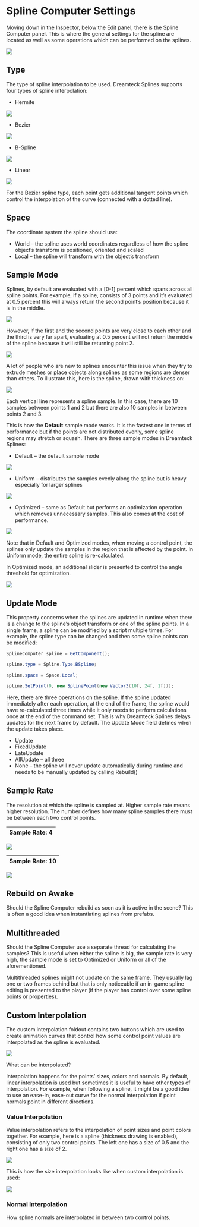 ﻿# Spline Computer Settings
Moving down in the Inspector, below the Edit panel, there is the Spline Computer panel. This is where the general settings for the spline are located as well as some operations which can be performed on the splines. 

![](./_images/041.png)

## Type
The type of spline interpolation to be used. Dreamteck Splines supports four types of spline interpolation:

- Hermite

![](./_images/042.png)

- Bezier

![](./_images/043.png)

- B-Spline

![](./_images/044.png)

- Linear

![](./_images/045.png)

For the Bezier spline type, each point gets additional tangent points which control the interpolation of the curve (connected with a dotted line).
## Space
The coordinate system the spline should use:

- World – the spline uses world coordinates regardless of how the spline object’s transform is positioned, oriented and scaled
- Local – the spline will transform with the object’s transform


## Sample Mode

Splines, by default are evaluated with a [0-1] percent which spans across all spline points. For example, if a spline, consists of 3 points and it’s evaluated at 0.5 percent this will always return the second point’s position because it is in the middle. 

![](./_images/046.png)

However, if the first and the second points are very close to each other and the third is very far apart, evaluating at 0.5 percent will not return the middle of the spline because it will still be returning point 2.

![](./_images/047.png)

A lot of people who are new to splines encounter this issue when they try to extrude meshes or place objects along splines as some regions are denser than others. To illustrate this, here is the spline, drawn with thickness on:

![](./_images/048.png)

Each vertical line represents a spline sample. In this case, there are 10 samples between points 1 and 2 but there are also 10 samples in between points 2 and 3.

This is how the **Default** sample mode works. It is the fastest one in terms of performance but if the points are not distributed evenly, some spline regions may stretch or squash. There are three sample modes in Dreamteck Splines:

- Default – the default sample mode

![](./_images/049.png)

- Uniform – distributes the samples evenly along the spline but is heavy especially for larger splines

![](./_images/050.png)

- Optimized – same as Default but performs an optimization operation which removes unnecessary samples. This also comes at the cost of performance.

![](./_images/051.png)

Note that in Default and Optimized modes, when moving a control point, the splines only update the samples in the region that is affected by the point. In Uniform mode, the entire spline is re-calculated.

In Optimized mode, an additional slider is presented to control the angle threshold for optimization.

![](./_images/052.png)

## Update Mode
This property concerns when the splines are updated in runtime when there is a change to the spline’s object transform or one of the spline points. In a single frame, a spline can be modified by a script multiple times. For example, the spline type can be changed and then some spline points can be modified:

```csharp
SplineComputer spline = GetComponent();

spline.type = Spline.Type.BSpline;

spline.space = Space.Local;

spline.SetPoint(0, new SplinePoint(new Vector3(10f, 24f, 1f)));
```

Here, there are three operations on the spline. If the spline updated immediately after each operation, at the end of the frame, the spline would have re-calculated three times while it only needs to perform calculations once at the end of the command set. This is why Dreamteck Splines delays updates for the next frame by default. The Update Mode field defines when the update takes place.

- Update
- FixedUpdate
- LateUpdate
- AllUpdate – all three
- None – the spline will never update automatically during runtime and needs to be manually updated by calling Rebuild()

## Sample Rate
The resolution at which the spline is sampled at. Higher sample rate means higher resolution. The number defines how many spline samples there must be between each two control points.

|**Sample Rate: 4**|
| :-: |

![](./_images/053.png)

|**Sample Rate: 10**|
| :-: |

![](./_images/054.png)

## Rebuild on Awake
Should the Spline Computer rebuild as soon as it is active in the scene? This is often a good idea when instantiating splines from prefabs.
## Multithreaded
Should the Spline Computer use a separate thread for calculating the samples? This is useful when either the spline is big, the sample rate is very high, the sample mode is set to Optimized or Uniform or all of the aforementioned. 

Multithreaded splines might not update on the same frame. They usually lag one or two frames behind but that is only noticeable if an in-game spline editing is presented to the player (if the player has control over some spline points or properties). 
## Custom Interpolation
The custom interpolation foldout contains two buttons which are used to create animation curves that control how some control point values are interpolated as the spline is evaluated.

![](./_images/055.png)

What can be interpolated?

Interpolation happens for the points’ sizes, colors and normals. By default, linear interpolation is used but sometimes it is useful to have other types of interpolation. For example, when following a spline, it might be a good idea to use an ease-in, ease-out curve for the normal interpolation if point normals point in different directions.
### Value Interpolation
Value interpolation refers to the interpolation of point sizes and point colors together. For example, here is a spline (thickness drawing is enabled), consisting of only two control points. The left one has a size of 0.5 and the right one has a size of 2.

![](./_images/056.png)

This is how the size interpolation looks like when custom interpolation is used:

![](./_images/057.png)
### Normal Interpolation
How spline normals are interpolated in between two control points.